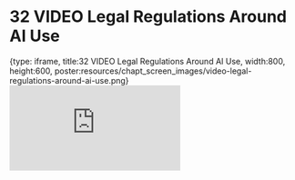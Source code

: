 # 32 VIDEO Legal Regulations Around AI Use
 
{type: iframe, title:32 VIDEO Legal Regulations Around AI Use, width:800, height:600, poster:resources/chapt_screen_images/video-legal-regulations-around-ai-use.png}
![](https://hutchdatascience.org/AI_for_Decision_Makers/no_toc/video-legal-regulations-around-ai-use.html)
 

 
